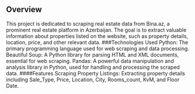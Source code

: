 ## Overview
This project is dedicated to scraping real estate data from Bina.az, a prominent real estate platform in Azerbaijan. The goal is to extract valuable information about properties listed on the website, such as property details, location, price, and other relevant data.
###Technologies Used
Python: The primary programming language used for web scraping and data processing.
Beautiful Soup: A Python library for parsing HTML and XML documents, essential for web scraping.
Pandas: A powerful data manipulation and analysis library in Python, used for handling and processing the scraped data.
####Features
Scraping Property Listings: Extracting property details including Sale_Type,	Price,	Location,	City,	Rooms_count,	KvM, and	Floor	Date.
